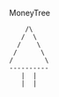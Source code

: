 MoneyTree

        /\
       /  \
      /    \
     /      \
    /        \
    ----------
       |  |
       |  |